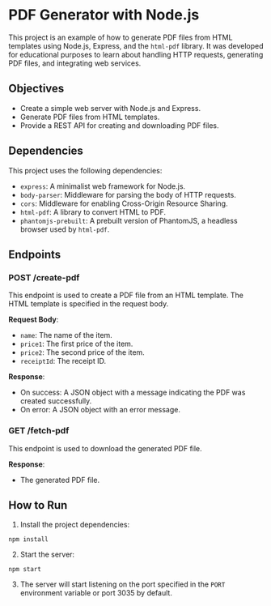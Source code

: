 # PDF Generator with Node.js

This project is an example of how to generate PDF files from HTML templates using Node.js, Express, and the `html-pdf` library. It was developed for educational purposes to learn about handling HTTP requests, generating PDF files, and integrating web services.

## Objectives

- Create a simple web server with Node.js and Express.
- Generate PDF files from HTML templates.
- Provide a REST API for creating and downloading PDF files.

## Dependencies

This project uses the following dependencies:

- `express`: A minimalist web framework for Node.js.
- `body-parser`: Middleware for parsing the body of HTTP requests.
- `cors`: Middleware for enabling Cross-Origin Resource Sharing.
- `html-pdf`: A library to convert HTML to PDF.
- `phantomjs-prebuilt`: A prebuilt version of PhantomJS, a headless browser used by `html-pdf`.

## Endpoints

### POST /create-pdf

This endpoint is used to create a PDF file from an HTML template. The HTML template is specified in the request body.

**Request Body**:

- `name`: The name of the item.
- `price1`: The first price of the item.
- `price2`: The second price of the item.
- `receiptId`: The receipt ID.

**Response**:

- On success: A JSON object with a message indicating the PDF was created successfully.
- On error: A JSON object with an error message.

### GET /fetch-pdf

This endpoint is used to download the generated PDF file.

**Response**:

- The generated PDF file.

## How to Run

1. Install the project dependencies:

```
npm install
```

2. Start the server:

```
npm start
```


3. The server will start listening on the port specified in the `PORT` environment variable or port 3035 by default.



